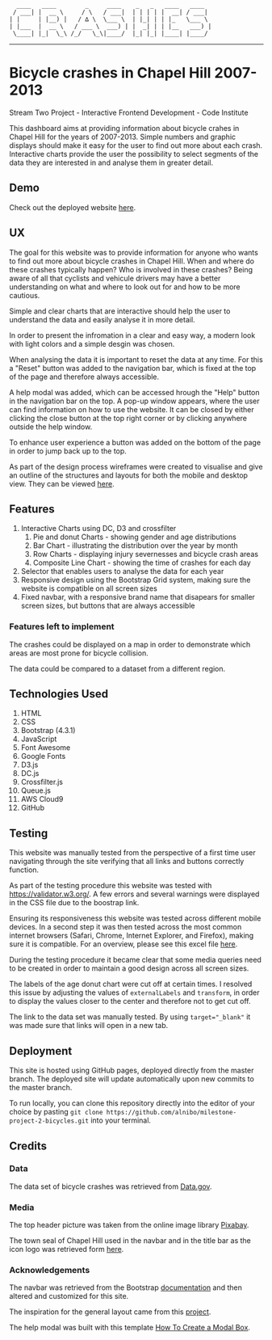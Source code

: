       ____   ____        _     ____    _   _   ____   ____
     / ___| |  __ \     / \   / ___|  | | | | |  __| / ___|
    | |     | |__) |   / ∆ \  \___ \  | |_| | | |_   \___ \
    | |___  |  __ \   / ___ \  ___) | |  _| | | |__   ___) | 
     \____| |_|  \_\ /_/   \_\|____/  |_| |_| |____| |____/

--------------------------- -------------------------------------- 

# Bicycle crashes in Chapel Hill 2007-2013

Stream Two Project - Interactive Frontend Development - Code Institute

This dashboard aims at providing information about bicycle crahes in Chapel Hill for the years of 2007-2013. Simple numbers and graphic displays should make it easy for the user to find out more about each crash. Interactive charts provide the user the possibility to select segments of the data they are interested in and analyse them in greater detail.

## Demo

Check out the deployed website [here]( https://alnibo.github.io/milestone-project-2-bicycles/).

## UX

The goal for this website was to provide information for anyone who wants to find out more about bicycle crashes in Chapel Hill. When and where do these crashes typically happen? Who is involved in these crashes? Being aware of all that cyclists and vehicule drivers may have a better understanding on what and where to look out for and how to be more cautious.

Simple and clear charts that are interactive should help the user to understand the data and easily analyse it in more detail.

In order to present the infromation in a clear and easy way, a modern look with light colors and a simple desgin was chosen.

When analysing the data it is important to reset the data at any time. For this a "Reset" button was added to the navigation bar, which is fixed at the top of the page and therefore always accessible.

A help modal was added, which can be accessed hrough the "Help" button in the navigation bar on the top. A pop-up window appears, where the user can find information on how to use the website. It can be closed by either clicking the close button at the top right corner or by clicking anywhere outside the help window.

To enhance user experience a button was added on the bottom of the page in order to jump back up to the top.

As part of the design process wireframes were created to visualise and give an outline of the structures and layouts for both the mobile and desktop view. They can be viewed [here](https://github.com/alnibo/milestone-project-2-bicycles/tree/master/assets/wireframes).

## Features

1. Interactive Charts using DC, D3 and crossfilter
    1. Pie and donut Charts - showing gender and age distributions 
    2. Bar Chart - illustrating the distribution over the year by month
    3. Row Charts - displaying injury severnesses and bicycle crash areas
    4. Composite Line Chart - showing the time of crashes for each day
2. Selector that enables users to analyse the data for each year 
3. Responsive design using the Bootstrap Grid system, making sure the website is compatible on all screen sizes
4. Fixed navbar, with a responsive brand name that disapears for smaller screen sizes, but buttons that are always accessible

### Features left to implement

The crashes could be displayed on a map in order to demonstrate which areas are most prone for bicycle collision.

The data could be compared to a dataset from a different region.

## Technologies Used

1. HTML
2. CSS
3. Bootstrap (4.3.1)
4. JavaScript
5. Font Awesome
6. Google Fonts
6. D3.js
7. DC.js
8. Crossfilter.js
9. Queue.js
10. AWS Cloud9
10. GitHub

## Testing

This website was manually tested from the perspective of a first time user navigating through the site verifying that all links and buttons correctly function.

As part of the testing procedure this website was tested with https://validator.w3.org/. A few errors and several warnings were displayed in the CSS file due to the boostrap link.

Ensuring its responsiveness this website was tested across different mobile devices. In a second step it was then tested across the most common internet browsers (Safari, Chrome, Internet Explorer, and Firefox), making sure it is compatible. For an overview, please see this excel file [here](https://github.com/alnibo/milestone-project-2-bicycles/blob/master/assets/testing-wireframes/Testing-resp-comp.pdf).

During the testing procedure it became clear that some media queries need to be created in order to maintain a good design across all screen sizes.

The labels of the age donut chart were cut off at certain times. I resolved this issue by adjusting the values of `externalLabels` and `transform`, in order to display the values closer to the center and therefore not to get cut off.

The link to the data set was manually tested. By using `target="_blank"` it was made sure that links will open in a new tab.

## Deployment

This site is hosted using GitHub pages, deployed directly from the master branch. The deployed site will update automatically upon new commits to the master branch. 

To run locally, you can clone this repository directly into the editor of your choice by pasting `git clone https://github.com/alnibo/milestone-project-2-bicycles.git` into your terminal.

## Credits

### Data
The data set of bicycle crashes was retrieved from [Data.gov](https://catalog.data.gov/dataset/bicycle-crashes).

### Media
The top header picture was taken from the online image library [Pixabay](https://pixabay.com/).

The town seal of Chapel Hill used in the navbar and in the title bar as the icon logo was retrieved form [here](https://chapelhillpubliclibrary.org/town-seal/).

### Acknowledgements

The navbar was retrieved from the Bootstrap [documentation](https://getbootstrap.com/docs/4.3/getting-started/introduction/) and then altered and customized for this site.

The inspiration for the general layout came from this [project](https://github.com/Angie55/IFD_Milestone_Project_Two_Dashboard).

The help modal was built with this template [How To Create a Modal Box](https://www.w3schools.com/howto/howto_css_modals.asp).